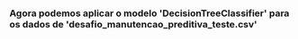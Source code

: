  ### Agora podemos aplicar o modelo 'DecisionTreeClassifier' para os dados de  'desafio_manutencao_preditiva_teste.csv' 
